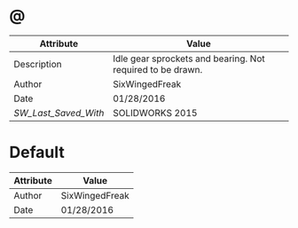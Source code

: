 # @
| Attribute | Value |
| ---  | ---     |
| Description | Idle gear sprockets and bearing. Not required to be drawn. |
| Author | SixWingedFreak |
| Date | 01/28/2016 |
| _SW_Last_Saved_With_ | SOLIDWORKS 2015 |
# Default
| Attribute | Value |
| ---  | ---     |
| Author | SixWingedFreak |
| Date | 01/28/2016 |
